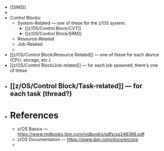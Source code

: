- [[SMS]]
-
- Control Blocks:
	- System-Related — one of these for the z/OS system.
		- [[z/OS/Control Block/CVT]]
		- [[z/OS/Control Block/SRM]]
	- Resource-Related
	- Job-Related
	-
- [[z/OS/Control Block/Resource Related]] — one of these for each device (CPU, storage, etc.)
- [[z/OS/Control Block/Job-related]] — for each job spawned, there's one of these
- [[z/OS/Control Block/Task-related]] — for each task (thread?)
	-
- # References
	- z/OS Basics — https://www.redbooks.ibm.com/redbooks/pdfs/sg246366.pdf
	- z/OS Documentation — https://www.ibm.com/docs/en/zos
	-